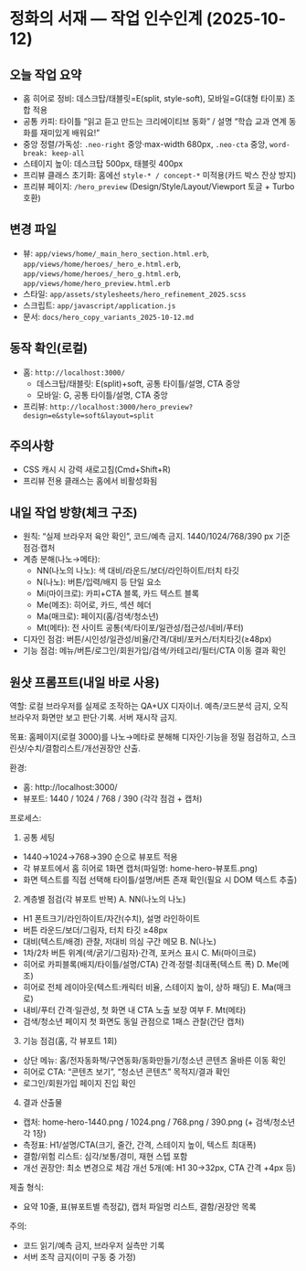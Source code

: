 # 정화의 서재 — 작업 인수인계 (2025-10-12)

## 오늘 작업 요약
- 홈 히어로 정비: 데스크탑/태블릿=E(split, style-soft), 모바일=G(대형 타이포) 조합 적용
- 공통 카피: 타이틀 “읽고 듣고 만드는 크리에이티브 동화” / 설명 “학습 교과 연계 동화를 재미있게 배워요!”
- 중앙 정렬/가독성: `.neo-right` 중앙·max-width 680px, `.neo-cta` 중앙, `word-break: keep-all`
- 스테이지 높이: 데스크탑 500px, 태블릿 400px
- 프리뷰 클래스 초기화: 홈에선 `style-* / concept-*` 미적용(카드 박스 잔상 방지)
- 프리뷰 페이지: `/hero_preview` (Design/Style/Layout/Viewport 토글 + Turbo 호환)

## 변경 파일
- 뷰: `app/views/home/_main_hero_section.html.erb`, `app/views/home/heroes/_hero_e.html.erb`, `app/views/home/heroes/_hero_g.html.erb`, `app/views/home/hero_preview.html.erb`
- 스타일: `app/assets/stylesheets/hero_refinement_2025.scss`
- 스크립트: `app/javascript/application.js`
- 문서: `docs/hero_copy_variants_2025-10-12.md`

## 동작 확인(로컬)
- 홈: `http://localhost:3000/`
  - 데스크탑/태블릿: E(split)+soft, 공통 타이틀/설명, CTA 중앙
  - 모바일: G, 공통 타이틀/설명, CTA 중앙
- 프리뷰: `http://localhost:3000/hero_preview?design=e&style=soft&layout=split`

## 주의사항
- CSS 캐시 시 강력 새로고침(Cmd+Shift+R)
- 프리뷰 전용 클래스는 홈에서 비활성화됨

## 내일 작업 방향(체크 구조)
- 원칙: “실제 브라우저 육안 확인”, 코드/예측 금지. 1440/1024/768/390 px 기준 점검·캡처
- 계층 분해(나노→메타):
  - NN(나노의 나노): 색 대비/라운드/보더/라인하이트/터치 타깃
  - N(나노): 버튼/입력/배지 등 단일 요소
  - Mi(마이크로): 카피+CTA 블록, 카드 텍스트 블록
  - Me(메조): 히어로, 카드, 섹션 헤더
  - Ma(매크로): 페이지(홈/검색/청소년)
  - Mt(메타): 전 사이트 공통(색/타이포/일관성/접근성/네비/푸터)
- 디자인 점검: 버튼/시인성/일관성/비율/간격/대비/포커스/터치타깃(≥48px)
- 기능 점검: 메뉴/버튼/로그인/회원가입/검색/카테고리/필터/CTA 이동 결과 확인

## 원샷 프롬프트(내일 바로 사용)
역할: 로컬 브라우저를 실제로 조작하는 QA+UX 디자이너. 예측/코드분석 금지, 오직 브라우저 화면만 보고 판단·기록. 서버 재시작 금지.

목표: 홈페이지(로컬 3000)를 나노→메타로 분해해 디자인·기능을 정밀 점검하고, 스크린샷/수치/결함리스트/개선권장안 산출.

환경:
- 홈: http://localhost:3000/
- 뷰포트: 1440 / 1024 / 768 / 390 (각각 점검 + 캡처)

프로세스:
1) 공통 세팅
- 1440→1024→768→390 순으로 뷰포트 적용
- 각 뷰포트에서 홈 히어로 1화면 캡처(파일명: home-hero-뷰포트.png)
- 화면 텍스트를 직접 선택해 타이틀/설명/버튼 존재 확인(필요 시 DOM 텍스트 추출)

2) 계층별 점검(각 뷰포트 반복)
A. NN(나노의 나노)
- H1 폰트크기/라인하이트/자간(수치), 설명 라인하이트
- 버튼 라운드/보더/그림자, 터치 타깃 ≥48px
- 대비(텍스트/배경) 관찰, 저대비 의심 구간 메모
B. N(나노)
- 1차/2차 버튼 위계(색/굵기/그림자)·간격, 포커스 표시
C. Mi(마이크로)
- 히어로 카피블록(배지/타이틀/설명/CTA) 간격·정렬·최대폭(텍스트 폭)
D. Me(메조)
- 히어로 전체 레이아웃(텍스트:캐릭터 비율, 스테이지 높이, 상하 패딩)
E. Ma(매크로)
- 내비/푸터 간격·일관성, 첫 화면 내 CTA 노출 보장 여부
F. Mt(메타)
- 검색/청소년 페이지 첫 화면도 동일 관점으로 1패스 관찰(간단 캡처)

3) 기능 점검(홈, 각 뷰포트 1회)
- 상단 메뉴: 홈/전자동화책/구연동화/동화만들기/청소년 콘텐츠 올바른 이동 확인
- 히어로 CTA: “콘텐츠 보기”, “청소년 콘텐츠” 목적지/결과 확인
- 로그인/회원가입 페이지 진입 확인

4) 결과 산출물
- 캡처: home-hero-1440.png / 1024.png / 768.png / 390.png (+ 검색/청소년 각 1장)
- 측정표: H1/설명/CTA(크기, 줄간, 간격, 스테이지 높이, 텍스트 최대폭)
- 결함/위험 리스트: 심각/보통/경미, 재현 스텝 포함
- 개선 권장안: 최소 변경으로 체감 개선 5개(예: H1 30→32px, CTA 간격 +4px 등)

제출 형식:
- 요약 10줄, 표(뷰포트별 측정값), 캡처 파일명 리스트, 결함/권장안 목록

주의:
- 코드 읽기/예측 금지, 브라우저 실측만 기록
- 서버 조작 금지(이미 구동 중 가정)
